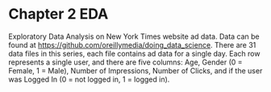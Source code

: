 Chapter 2 EDA
==================

Exploratory Data Analysis on New York Times website ad data.  Data can be found at https://github.com/oreillymedia/doing_data_science.  There are 31 data files in this series, each file contains ad data for a single day.  Each row represents a single user, and there are five columns:  Age, Gender (0 = Female, 1 = Male), Number of Impressions, Number of Clicks, and if the user was Logged In (0 = not logged in, 1 = logged in).
